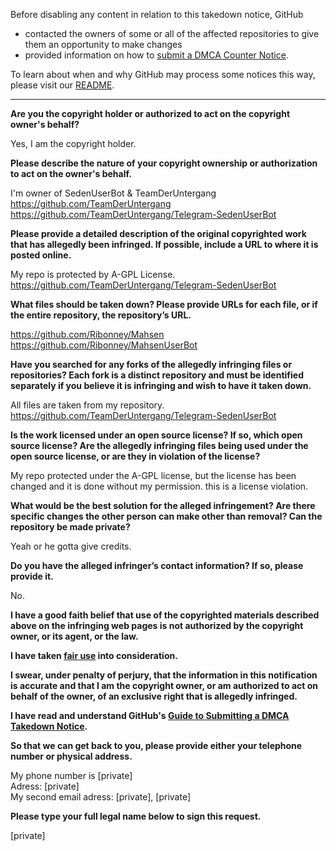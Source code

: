 Before disabling any content in relation to this takedown notice, GitHub
- contacted the owners of some or all of the affected repositories to give them an opportunity to make changes
- provided information on how to [submit a DMCA Counter Notice](https://docs.github.com/en/articles/guide-to-submitting-a-dmca-counter-notice).

To learn about when and why GitHub may process some notices this way, please visit our [README](https://github.com/github/dmca/blob/master/README.md).

---

**Are you the copyright holder or authorized to act on the copyright owner's behalf?**

Yes, I am the copyright holder.

**Please describe the nature of your copyright ownership or authorization to act on the owner's behalf.**

I'm owner of SedenUserBot & TeamDerUntergang  
https://github.com/TeamDerUntergang  
https://github.com/TeamDerUntergang/Telegram-SedenUserBot

**Please provide a detailed description of the original copyrighted work that has allegedly been infringed. If possible, include a URL to where it is posted online.**

My repo is protected by A-GPL License.  
https://github.com/TeamDerUntergang/Telegram-SedenUserBot

**What files should be taken down? Please provide URLs for each file, or if the entire repository, the repository’s URL.**

https://github.com/Ribonney/Mahsen  
https://github.com/Ribonney/MahsenUserBot

**Have you searched for any forks of the allegedly infringing files or repositories? Each fork is a distinct repository and must be identified separately if you believe it is infringing and wish to have it taken down.**

All files are taken from my repository.  
https://github.com/TeamDerUntergang/Telegram-SedenUserBot

**Is the work licensed under an open source license? If so, which open source license? Are the allegedly infringing files being used under the open source license, or are they in violation of the license?**

My repo protected under the A-GPL license, but the license has been changed and it is done without my permission. this is a license violation.

**What would be the best solution for the alleged infringement? Are there specific changes the other person can make other than removal? Can the repository be made private?**

Yeah or he gotta give credits.

**Do you have the alleged infringer’s contact information? If so, please provide it.**

No.

**I have a good faith belief that use of the copyrighted materials described above on the infringing web pages is not authorized by the copyright owner, or its agent, or the law.**

**I have taken <a href="https://www.lumendatabase.org/topics/22">fair use</a> into consideration.**

**I swear, under penalty of perjury, that the information in this notification is accurate and that I am the copyright owner, or am authorized to act on behalf of the owner, of an exclusive right that is allegedly infringed.**

**I have read and understand GitHub's <a href="https://docs.github.com/articles/guide-to-submitting-a-dmca-takedown-notice/">Guide to Submitting a DMCA Takedown Notice</a>.**

**So that we can get back to you, please provide either your telephone number or physical address.**

My phone number is [private]  
Adress: [private]  
My second email adress: [private], [private]

**Please type your full legal name below to sign this request.**

[private]
